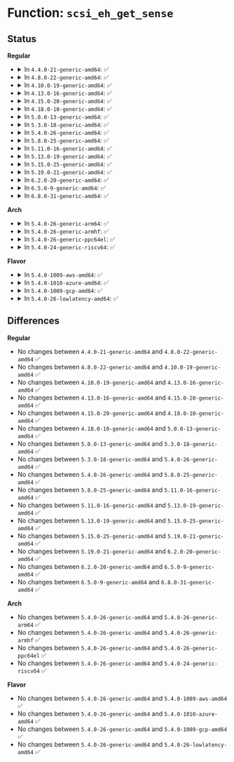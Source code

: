 # Function: <code>scsi_eh_get_sense</code>

## Status
<b>Regular</b>
<ul>
<li>
<details>
<summary>In <code>4.4.0-21-generic-amd64</code>: ✅</summary>

```c
int scsi_eh_get_sense(struct list_head * work_q, struct list_head * done_q)
```

```json
{
  "name": "scsi_eh_get_sense",
  "collision_type": "Unique Global",
  "inline_type": "No",
  "funcs": [
    {
      "addr": 18446744071584794016,
      "name": "scsi_eh_get_sense",
      "external": true,
      "loc": "drivers/scsi/scsi_error.c:1156",
      "file": "drivers/scsi/scsi_error.c",
      "inline": "seen, unknown",
      "caller_inline": [],
      "caller_func": [
        "drivers/scsi/scsi_error.c:scsi_error_handler"
      ]
    }
  ],
  "symbols": [
    {
      "addr": 18446744071584794016,
      "name": "scsi_eh_get_sense",
      "section": ".text",
      "bind": "STB_GLOBAL",
      "size": 590
    }
  ]
}
```
</details>
</li>
<li>
<details>
<summary>In <code>4.8.0-22-generic-amd64</code>: ✅</summary>

```c
int scsi_eh_get_sense(struct list_head * work_q, struct list_head * done_q)
```

```json
{
  "name": "scsi_eh_get_sense",
  "collision_type": "Unique Global",
  "inline_type": "No",
  "funcs": [
    {
      "addr": 18446744071585154240,
      "name": "scsi_eh_get_sense",
      "external": true,
      "loc": "drivers/scsi/scsi_error.c:1156",
      "file": "drivers/scsi/scsi_error.c",
      "inline": "seen, unknown",
      "caller_inline": [],
      "caller_func": [
        "drivers/scsi/scsi_error.c:scsi_error_handler"
      ]
    }
  ],
  "symbols": [
    {
      "addr": 18446744071585154240,
      "name": "scsi_eh_get_sense",
      "section": ".text",
      "bind": "STB_GLOBAL",
      "size": 573
    }
  ]
}
```
</details>
</li>
<li>
<details>
<summary>In <code>4.10.0-19-generic-amd64</code>: ✅</summary>

```c
int scsi_eh_get_sense(struct list_head * work_q, struct list_head * done_q)
```

```json
{
  "name": "scsi_eh_get_sense",
  "collision_type": "Unique Global",
  "inline_type": "No",
  "funcs": [
    {
      "addr": 18446744071585348512,
      "name": "scsi_eh_get_sense",
      "external": true,
      "loc": "drivers/scsi/scsi_error.c:1156",
      "file": "drivers/scsi/scsi_error.c",
      "inline": "seen, unknown",
      "caller_inline": [],
      "caller_func": [
        "drivers/scsi/scsi_error.c:scsi_error_handler"
      ]
    }
  ],
  "symbols": [
    {
      "addr": 18446744071585348512,
      "name": "scsi_eh_get_sense",
      "section": ".text",
      "bind": "STB_GLOBAL",
      "size": 573
    }
  ]
}
```
</details>
</li>
<li>
<details>
<summary>In <code>4.13.0-16-generic-amd64</code>: ✅</summary>

```c
int scsi_eh_get_sense(struct list_head * work_q, struct list_head * done_q)
```

```json
{
  "name": "scsi_eh_get_sense",
  "collision_type": "Unique Global",
  "inline_type": "No",
  "funcs": [
    {
      "addr": 18446744071585433664,
      "name": "scsi_eh_get_sense",
      "external": true,
      "loc": "drivers/scsi/scsi_error.c:1142",
      "file": "drivers/scsi/scsi_error.c",
      "inline": "seen, unknown",
      "caller_inline": [],
      "caller_func": [
        "drivers/scsi/scsi_error.c:scsi_error_handler"
      ]
    }
  ],
  "symbols": [
    {
      "addr": 18446744071585433664,
      "name": "scsi_eh_get_sense",
      "section": ".text",
      "bind": "STB_GLOBAL",
      "size": 525
    }
  ]
}
```
</details>
</li>
<li>
<details>
<summary>In <code>4.15.0-20-generic-amd64</code>: ✅</summary>

```c
int scsi_eh_get_sense(struct list_head * work_q, struct list_head * done_q)
```

```json
{
  "name": "scsi_eh_get_sense",
  "collision_type": "Unique Global",
  "inline_type": "No",
  "funcs": [
    {
      "addr": 18446744071585864016,
      "name": "scsi_eh_get_sense",
      "external": true,
      "loc": "drivers/scsi/scsi_error.c:1168",
      "file": "drivers/scsi/scsi_error.c",
      "inline": "seen, unknown",
      "caller_inline": [],
      "caller_func": [
        "drivers/scsi/scsi_error.c:scsi_error_handler"
      ]
    }
  ],
  "symbols": [
    {
      "addr": 18446744071585864016,
      "name": "scsi_eh_get_sense",
      "section": ".text",
      "bind": "STB_GLOBAL",
      "size": 509
    }
  ]
}
```
</details>
</li>
<li>
<details>
<summary>In <code>4.18.0-10-generic-amd64</code>: ✅</summary>

```c
int scsi_eh_get_sense(struct list_head * work_q, struct list_head * done_q)
```

```json
{
  "name": "scsi_eh_get_sense",
  "collision_type": "Unique Global",
  "inline_type": "No",
  "funcs": [
    {
      "addr": 18446744071586110592,
      "name": "scsi_eh_get_sense",
      "external": true,
      "loc": "drivers/scsi/scsi_error.c:1196",
      "file": "drivers/scsi/scsi_error.c",
      "inline": "seen, unknown",
      "caller_inline": [],
      "caller_func": [
        "drivers/scsi/scsi_error.c:scsi_error_handler"
      ]
    }
  ],
  "symbols": [
    {
      "addr": 18446744071586110592,
      "name": "scsi_eh_get_sense",
      "section": ".text",
      "bind": "STB_GLOBAL",
      "size": 492
    }
  ]
}
```
</details>
</li>
<li>
<details>
<summary>In <code>5.0.0-13-generic-amd64</code>: ✅</summary>

```c
int scsi_eh_get_sense(struct list_head * work_q, struct list_head * done_q)
```

```json
{
  "name": "scsi_eh_get_sense",
  "collision_type": "Unique Global",
  "inline_type": "No",
  "funcs": [
    {
      "addr": 18446744071586257008,
      "name": "scsi_eh_get_sense",
      "external": true,
      "loc": "drivers/scsi/scsi_error.c:1193",
      "file": "drivers/scsi/scsi_error.c",
      "inline": "seen, unknown",
      "caller_inline": [],
      "caller_func": [
        "drivers/scsi/scsi_error.c:scsi_error_handler"
      ]
    }
  ],
  "symbols": [
    {
      "addr": 18446744071586257008,
      "name": "scsi_eh_get_sense",
      "section": ".text",
      "bind": "STB_GLOBAL",
      "size": 492
    }
  ]
}
```
</details>
</li>
<li>
<details>
<summary>In <code>5.3.0-18-generic-amd64</code>: ✅</summary>

```c
int scsi_eh_get_sense(struct list_head * work_q, struct list_head * done_q)
```

```json
{
  "name": "scsi_eh_get_sense",
  "collision_type": "Unique Global",
  "inline_type": "No",
  "funcs": [
    {
      "addr": 18446744071586499856,
      "name": "scsi_eh_get_sense",
      "external": true,
      "loc": "drivers/scsi/scsi_error.c:1213",
      "file": "drivers/scsi/scsi_error.c",
      "inline": "seen, unknown",
      "caller_inline": [],
      "caller_func": [
        "drivers/scsi/scsi_error.c:scsi_error_handler"
      ]
    }
  ],
  "symbols": [
    {
      "addr": 18446744071586499856,
      "name": "scsi_eh_get_sense",
      "section": ".text",
      "bind": "STB_GLOBAL",
      "size": 526
    }
  ]
}
```
</details>
</li>
<li>
<details>
<summary>In <code>5.4.0-26-generic-amd64</code>: ✅</summary>

```c
int scsi_eh_get_sense(struct list_head * work_q, struct list_head * done_q)
```

```json
{
  "name": "scsi_eh_get_sense",
  "collision_type": "Unique Global",
  "inline_type": "No",
  "funcs": [
    {
      "addr": 18446744071586647696,
      "name": "scsi_eh_get_sense",
      "external": true,
      "loc": "drivers/scsi/scsi_error.c:1216",
      "file": "drivers/scsi/scsi_error.c",
      "inline": "seen, unknown",
      "caller_inline": [],
      "caller_func": [
        "drivers/scsi/scsi_error.c:scsi_error_handler"
      ]
    }
  ],
  "symbols": [
    {
      "addr": 18446744071586647696,
      "name": "scsi_eh_get_sense",
      "section": ".text",
      "bind": "STB_GLOBAL",
      "size": 526
    }
  ]
}
```
</details>
</li>
<li>
<details>
<summary>In <code>5.8.0-25-generic-amd64</code>: ✅</summary>

```c
int scsi_eh_get_sense(struct list_head * work_q, struct list_head * done_q)
```

```json
{
  "name": "scsi_eh_get_sense",
  "collision_type": "Unique Global",
  "inline_type": "No",
  "funcs": [
    {
      "addr": 18446744071587444576,
      "name": "scsi_eh_get_sense",
      "external": true,
      "loc": "drivers/scsi/scsi_error.c:1216",
      "file": "drivers/scsi/scsi_error.c",
      "inline": "seen, unknown",
      "caller_inline": [],
      "caller_func": [
        "drivers/scsi/scsi_error.c:scsi_unjam_host"
      ]
    }
  ],
  "symbols": [
    {
      "addr": 18446744071587444576,
      "name": "scsi_eh_get_sense",
      "section": ".text",
      "bind": "STB_GLOBAL",
      "size": 519
    }
  ]
}
```
</details>
</li>
<li>
<details>
<summary>In <code>5.11.0-16-generic-amd64</code>: ✅</summary>

```c
int scsi_eh_get_sense(struct list_head * work_q, struct list_head * done_q)
```

```json
{
  "name": "scsi_eh_get_sense",
  "collision_type": "Unique Global",
  "inline_type": "No",
  "funcs": [
    {
      "addr": 18446744071587513200,
      "name": "scsi_eh_get_sense",
      "external": true,
      "loc": "drivers/scsi/scsi_error.c:1224",
      "file": "drivers/scsi/scsi_error.c",
      "inline": "seen, unknown",
      "caller_inline": [],
      "caller_func": [
        "drivers/scsi/scsi_error.c:scsi_unjam_host"
      ]
    }
  ],
  "symbols": [
    {
      "addr": 18446744071587513200,
      "name": "scsi_eh_get_sense",
      "section": ".text",
      "bind": "STB_GLOBAL",
      "size": 556
    }
  ]
}
```
</details>
</li>
<li>
<details>
<summary>In <code>5.13.0-19-generic-amd64</code>: ✅</summary>

```c
int scsi_eh_get_sense(struct list_head * work_q, struct list_head * done_q)
```

```json
{
  "name": "scsi_eh_get_sense",
  "collision_type": "Unique Global",
  "inline_type": "No",
  "funcs": [
    {
      "addr": 18446744071587394912,
      "name": "scsi_eh_get_sense",
      "external": true,
      "loc": "drivers/scsi/scsi_error.c:1237",
      "file": "drivers/scsi/scsi_error.c",
      "inline": "seen, unknown",
      "caller_inline": [],
      "caller_func": [
        "drivers/scsi/scsi_error.c:scsi_unjam_host"
      ]
    }
  ],
  "symbols": [
    {
      "addr": 18446744071587394912,
      "name": "scsi_eh_get_sense",
      "section": ".text",
      "bind": "STB_GLOBAL",
      "size": 556
    }
  ]
}
```
</details>
</li>
<li>
<details>
<summary>In <code>5.15.0-25-generic-amd64</code>: ✅</summary>

```c
int scsi_eh_get_sense(struct list_head * work_q, struct list_head * done_q)
```

```json
{
  "name": "scsi_eh_get_sense",
  "collision_type": "Unique Global",
  "inline_type": "No",
  "funcs": [
    {
      "addr": 18446744071587966736,
      "name": "scsi_eh_get_sense",
      "external": true,
      "loc": "drivers/scsi/scsi_error.c:1256",
      "file": "drivers/scsi/scsi_error.c",
      "inline": "seen, unknown",
      "caller_inline": [],
      "caller_func": [
        "drivers/scsi/scsi_error.c:scsi_unjam_host"
      ]
    }
  ],
  "symbols": [
    {
      "addr": 18446744071587966736,
      "name": "scsi_eh_get_sense",
      "section": ".text",
      "bind": "STB_GLOBAL",
      "size": 564
    }
  ]
}
```
</details>
</li>
<li>
<details>
<summary>In <code>5.19.0-21-generic-amd64</code>: ✅</summary>

```c
int scsi_eh_get_sense(struct list_head * work_q, struct list_head * done_q)
```

```json
{
  "name": "scsi_eh_get_sense",
  "collision_type": "Unique Global",
  "inline_type": "No",
  "funcs": [
    {
      "addr": 18446744071589322960,
      "name": "scsi_eh_get_sense",
      "external": true,
      "loc": "drivers/scsi/scsi_error.c:1261",
      "file": "drivers/scsi/scsi_error.c",
      "inline": "seen, unknown",
      "caller_inline": [],
      "caller_func": [
        "drivers/scsi/scsi_error.c:scsi_unjam_host"
      ]
    }
  ],
  "symbols": [
    {
      "addr": 18446744071589322960,
      "name": "scsi_eh_get_sense",
      "section": ".text",
      "bind": "STB_GLOBAL",
      "size": 555
    }
  ]
}
```
</details>
</li>
<li>
<details>
<summary>In <code>6.2.0-20-generic-amd64</code>: ✅</summary>

```c
int scsi_eh_get_sense(struct list_head * work_q, struct list_head * done_q)
```

```json
{
  "name": "scsi_eh_get_sense",
  "collision_type": "Unique Global",
  "inline_type": "No",
  "funcs": [
    {
      "addr": 18446744071590888800,
      "name": "scsi_eh_get_sense",
      "external": true,
      "loc": "drivers/scsi/scsi_error.c:1268",
      "file": "drivers/scsi/scsi_error.c",
      "inline": "seen, unknown",
      "caller_inline": [],
      "caller_func": [
        "drivers/scsi/scsi_error.c:scsi_unjam_host"
      ]
    }
  ],
  "symbols": [
    {
      "addr": 18446744071590888800,
      "name": "scsi_eh_get_sense",
      "section": ".text",
      "bind": "STB_GLOBAL",
      "size": 555
    }
  ]
}
```
</details>
</li>
<li>
<details>
<summary>In <code>6.5.0-9-generic-amd64</code>: ✅</summary>

```c
int scsi_eh_get_sense(struct list_head * work_q, struct list_head * done_q)
```

```json
{
  "name": "scsi_eh_get_sense",
  "collision_type": "Unique Global",
  "inline_type": "No",
  "funcs": [
    {
      "addr": 18446744071591232224,
      "name": "scsi_eh_get_sense",
      "external": true,
      "loc": "drivers/scsi/scsi_error.c:1301",
      "file": "drivers/scsi/scsi_error.c",
      "inline": "seen, unknown",
      "caller_inline": [],
      "caller_func": [
        "drivers/scsi/scsi_error.c:scsi_unjam_host"
      ]
    }
  ],
  "symbols": [
    {
      "addr": 18446744071591232224,
      "name": "scsi_eh_get_sense",
      "section": ".text",
      "bind": "STB_GLOBAL",
      "size": 554
    }
  ]
}
```
</details>
</li>
<li>
<details>
<summary>In <code>6.8.0-31-generic-amd64</code>: ✅</summary>

```c
int scsi_eh_get_sense(struct list_head * work_q, struct list_head * done_q)
```

```json
{
  "name": "scsi_eh_get_sense",
  "collision_type": "Unique Global",
  "inline_type": "No",
  "funcs": [
    {
      "addr": 18446744071591579456,
      "name": "scsi_eh_get_sense",
      "external": true,
      "loc": "drivers/scsi/scsi_error.c:1304",
      "file": "drivers/scsi/scsi_error.c",
      "inline": "seen, unknown",
      "caller_inline": [],
      "caller_func": [
        "drivers/scsi/scsi_error.c:scsi_unjam_host"
      ]
    }
  ],
  "symbols": [
    {
      "addr": 18446744071591579456,
      "name": "scsi_eh_get_sense",
      "section": ".text",
      "bind": "STB_GLOBAL",
      "size": 554
    }
  ]
}
```
</details>
</li>
</ul>
<b>Arch</b>
<ul>
<li>
<details>
<summary>In <code>5.4.0-26-generic-arm64</code>: ✅</summary>

```c
int scsi_eh_get_sense(struct list_head * work_q, struct list_head * done_q)
```

```json
{
  "name": "scsi_eh_get_sense",
  "collision_type": "Unique Global",
  "inline_type": "No",
  "funcs": [
    {
      "addr": 18446603336499544888,
      "name": "scsi_eh_get_sense",
      "external": true,
      "loc": "drivers/scsi/scsi_error.c:1216",
      "file": "drivers/scsi/scsi_error.c",
      "inline": "seen, unknown",
      "caller_inline": [],
      "caller_func": [
        "drivers/scsi/scsi_error.c:scsi_error_handler"
      ]
    }
  ],
  "symbols": [
    {
      "addr": 18446603336499544888,
      "name": "scsi_eh_get_sense",
      "section": ".text",
      "bind": "STB_GLOBAL",
      "size": 508
    }
  ]
}
```
</details>
</li>
<li>
<details>
<summary>In <code>5.4.0-26-generic-armhf</code>: ✅</summary>

```c
int scsi_eh_get_sense(struct list_head * work_q, struct list_head * done_q)
```

```json
{
  "name": "scsi_eh_get_sense",
  "collision_type": "Unique Global",
  "inline_type": "No",
  "funcs": [
    {
      "addr": 3232009540,
      "name": "scsi_eh_get_sense",
      "external": true,
      "loc": "drivers/scsi/scsi_error.c:1216",
      "file": "drivers/scsi/scsi_error.c",
      "inline": "seen, unknown",
      "caller_inline": [],
      "caller_func": [
        "drivers/scsi/scsi_error.c:scsi_error_handler"
      ]
    }
  ],
  "symbols": [
    {
      "addr": 3232009540,
      "name": "scsi_eh_get_sense",
      "section": ".text",
      "bind": "STB_GLOBAL",
      "size": 540
    }
  ]
}
```
</details>
</li>
<li>
<details>
<summary>In <code>5.4.0-26-generic-ppc64el</code>: ✅</summary>

```c
int scsi_eh_get_sense(struct list_head * work_q, struct list_head * done_q)
```

```json
{
  "name": "scsi_eh_get_sense",
  "collision_type": "Unique Global",
  "inline_type": "No",
  "funcs": [
    {
      "addr": 13835058055292838240,
      "name": "scsi_eh_get_sense",
      "external": true,
      "loc": "drivers/scsi/scsi_error.c:1216",
      "file": "drivers/scsi/scsi_error.c",
      "inline": "seen, unknown",
      "caller_inline": [],
      "caller_func": [
        "drivers/scsi/scsi_error.c:scsi_error_handler"
      ]
    }
  ],
  "symbols": [
    {
      "addr": 13835058055292838240,
      "name": "scsi_eh_get_sense",
      "section": ".text",
      "bind": "STB_GLOBAL",
      "size": 772
    }
  ]
}
```
</details>
</li>
<li>
<details>
<summary>In <code>5.4.0-24-generic-riscv64</code>: ✅</summary>

```c
int scsi_eh_get_sense(struct list_head * work_q, struct list_head * done_q)
```

```json
{
  "name": "scsi_eh_get_sense",
  "collision_type": "Unique Global",
  "inline_type": "No",
  "funcs": [
    {
      "addr": 18446743936276746064,
      "name": "scsi_eh_get_sense",
      "external": true,
      "loc": "drivers/scsi/scsi_error.c:1216",
      "file": "drivers/scsi/scsi_error.c",
      "inline": "seen, unknown",
      "caller_inline": [],
      "caller_func": [
        "drivers/scsi/scsi_error.c:scsi_error_handler"
      ]
    }
  ],
  "symbols": [
    {
      "addr": 18446743936276746064,
      "name": "scsi_eh_get_sense",
      "section": ".text",
      "bind": "STB_GLOBAL",
      "size": 468
    }
  ]
}
```
</details>
</li>
</ul>
<b>Flavor</b>
<ul>
<li>
<details>
<summary>In <code>5.4.0-1009-aws-amd64</code>: ✅</summary>

```c
int scsi_eh_get_sense(struct list_head * work_q, struct list_head * done_q)
```

```json
{
  "name": "scsi_eh_get_sense",
  "collision_type": "Unique Global",
  "inline_type": "No",
  "funcs": [
    {
      "addr": 18446744071586338176,
      "name": "scsi_eh_get_sense",
      "external": true,
      "loc": "drivers/scsi/scsi_error.c:1216",
      "file": "drivers/scsi/scsi_error.c",
      "inline": "seen, unknown",
      "caller_inline": [],
      "caller_func": [
        "drivers/scsi/scsi_error.c:scsi_error_handler"
      ]
    }
  ],
  "symbols": [
    {
      "addr": 18446744071586338176,
      "name": "scsi_eh_get_sense",
      "section": ".text",
      "bind": "STB_GLOBAL",
      "size": 526
    }
  ]
}
```
</details>
</li>
<li>
<details>
<summary>In <code>5.4.0-1010-azure-amd64</code>: ✅</summary>

```c
int scsi_eh_get_sense(struct list_head * work_q, struct list_head * done_q)
```

```json
{
  "name": "scsi_eh_get_sense",
  "collision_type": "Unique Global",
  "inline_type": "No",
  "funcs": [
    {
      "addr": 18446744071586179504,
      "name": "scsi_eh_get_sense",
      "external": true,
      "loc": "drivers/scsi/scsi_error.c:1216",
      "file": "drivers/scsi/scsi_error.c",
      "inline": "seen, unknown",
      "caller_inline": [],
      "caller_func": [
        "drivers/scsi/scsi_error.c:scsi_error_handler"
      ]
    }
  ],
  "symbols": [
    {
      "addr": 18446744071586179504,
      "name": "scsi_eh_get_sense",
      "section": ".text",
      "bind": "STB_GLOBAL",
      "size": 526
    }
  ]
}
```
</details>
</li>
<li>
<details>
<summary>In <code>5.4.0-1009-gcp-amd64</code>: ✅</summary>

```c
int scsi_eh_get_sense(struct list_head * work_q, struct list_head * done_q)
```

```json
{
  "name": "scsi_eh_get_sense",
  "collision_type": "Unique Global",
  "inline_type": "No",
  "funcs": [
    {
      "addr": 18446744071586595664,
      "name": "scsi_eh_get_sense",
      "external": true,
      "loc": "drivers/scsi/scsi_error.c:1216",
      "file": "drivers/scsi/scsi_error.c",
      "inline": "seen, unknown",
      "caller_inline": [],
      "caller_func": [
        "drivers/scsi/scsi_error.c:scsi_error_handler"
      ]
    }
  ],
  "symbols": [
    {
      "addr": 18446744071586595664,
      "name": "scsi_eh_get_sense",
      "section": ".text",
      "bind": "STB_GLOBAL",
      "size": 526
    }
  ]
}
```
</details>
</li>
<li>
<details>
<summary>In <code>5.4.0-26-lowlatency-amd64</code>: ✅</summary>

```c
int scsi_eh_get_sense(struct list_head * work_q, struct list_head * done_q)
```

```json
{
  "name": "scsi_eh_get_sense",
  "collision_type": "Unique Global",
  "inline_type": "No",
  "funcs": [
    {
      "addr": 18446744071586707920,
      "name": "scsi_eh_get_sense",
      "external": true,
      "loc": "drivers/scsi/scsi_error.c:1216",
      "file": "drivers/scsi/scsi_error.c",
      "inline": "seen, unknown",
      "caller_inline": [],
      "caller_func": [
        "drivers/scsi/scsi_error.c:scsi_error_handler"
      ]
    }
  ],
  "symbols": [
    {
      "addr": 18446744071586707920,
      "name": "scsi_eh_get_sense",
      "section": ".text",
      "bind": "STB_GLOBAL",
      "size": 526
    }
  ]
}
```
</details>
</li>
</ul>

## Differences
<b>Regular</b>
<ul>
<li>
No changes between <code>4.4.0-21-generic-amd64</code> and <code>4.8.0-22-generic-amd64</code> ✅
</li>
<li>
No changes between <code>4.8.0-22-generic-amd64</code> and <code>4.10.0-19-generic-amd64</code> ✅
</li>
<li>
No changes between <code>4.10.0-19-generic-amd64</code> and <code>4.13.0-16-generic-amd64</code> ✅
</li>
<li>
No changes between <code>4.13.0-16-generic-amd64</code> and <code>4.15.0-20-generic-amd64</code> ✅
</li>
<li>
No changes between <code>4.15.0-20-generic-amd64</code> and <code>4.18.0-10-generic-amd64</code> ✅
</li>
<li>
No changes between <code>4.18.0-10-generic-amd64</code> and <code>5.0.0-13-generic-amd64</code> ✅
</li>
<li>
No changes between <code>5.0.0-13-generic-amd64</code> and <code>5.3.0-18-generic-amd64</code> ✅
</li>
<li>
No changes between <code>5.3.0-18-generic-amd64</code> and <code>5.4.0-26-generic-amd64</code> ✅
</li>
<li>
No changes between <code>5.4.0-26-generic-amd64</code> and <code>5.8.0-25-generic-amd64</code> ✅
</li>
<li>
No changes between <code>5.8.0-25-generic-amd64</code> and <code>5.11.0-16-generic-amd64</code> ✅
</li>
<li>
No changes between <code>5.11.0-16-generic-amd64</code> and <code>5.13.0-19-generic-amd64</code> ✅
</li>
<li>
No changes between <code>5.13.0-19-generic-amd64</code> and <code>5.15.0-25-generic-amd64</code> ✅
</li>
<li>
No changes between <code>5.15.0-25-generic-amd64</code> and <code>5.19.0-21-generic-amd64</code> ✅
</li>
<li>
No changes between <code>5.19.0-21-generic-amd64</code> and <code>6.2.0-20-generic-amd64</code> ✅
</li>
<li>
No changes between <code>6.2.0-20-generic-amd64</code> and <code>6.5.0-9-generic-amd64</code> ✅
</li>
<li>
No changes between <code>6.5.0-9-generic-amd64</code> and <code>6.8.0-31-generic-amd64</code> ✅
</li>
</ul>
<b>Arch</b>
<ul>
<li>
No changes between <code>5.4.0-26-generic-amd64</code> and <code>5.4.0-26-generic-arm64</code> ✅
</li>
<li>
No changes between <code>5.4.0-26-generic-amd64</code> and <code>5.4.0-26-generic-armhf</code> ✅
</li>
<li>
No changes between <code>5.4.0-26-generic-amd64</code> and <code>5.4.0-26-generic-ppc64el</code> ✅
</li>
<li>
No changes between <code>5.4.0-26-generic-amd64</code> and <code>5.4.0-24-generic-riscv64</code> ✅
</li>
</ul>
<b>Flavor</b>
<ul>
<li>
No changes between <code>5.4.0-26-generic-amd64</code> and <code>5.4.0-1009-aws-amd64</code> ✅
</li>
<li>
No changes between <code>5.4.0-26-generic-amd64</code> and <code>5.4.0-1010-azure-amd64</code> ✅
</li>
<li>
No changes between <code>5.4.0-26-generic-amd64</code> and <code>5.4.0-1009-gcp-amd64</code> ✅
</li>
<li>
No changes between <code>5.4.0-26-generic-amd64</code> and <code>5.4.0-26-lowlatency-amd64</code> ✅
</li>
</ul>
